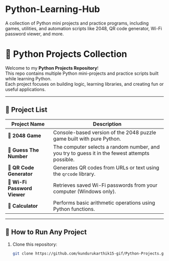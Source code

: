 # Python-Learning-Hub
A collection of Python mini projects and practice programs, including games, utilities, and automation scripts like 2048, QR code generator, Wi-Fi password viewer, and more.
# 🐍 Python Projects Collection

Welcome to my **Python Projects Repository**!  
This repo contains multiple Python mini-projects and practice scripts built while learning Python.  
Each project focuses on building logic, learning libraries, and creating fun or useful applications.

---

## 📂 Project List

| Project Name | Description |
|---------------|-------------|
| 🧩 **2048 Game** | Console-based version of the 2048 puzzle game built with pure Python. |
| 🎯 **Guess The Number** | The computer selects a random number, and you try to guess it in the fewest attempts possible. |
| 🔳 **QR Code Generator** | Generates QR codes from URLs or text using the `qrcode` library. |
| 📶 **Wi-Fi Password Viewer** | Retrieves saved Wi-Fi passwords from your computer (Windows only). |
| 🧮 **Calculator** | Performs basic arithmetic operations using Python functions. |

---

## 🚀 How to Run Any Project

1. Clone this repository:
   ```bash
   git clone https://github.com/kundurukarthik15-gif/Python-Projects.git

